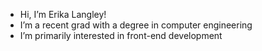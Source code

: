 - Hi, I’m Erika Langley!
- I’m a recent grad with a degree in computer engineering 
- I’m primarily interested in front-end development

<!---
ErikaLangley22/ErikaLangley22 is a ✨ special ✨ repository because its `README.md` (this file) appears on your GitHub profile.
You can click the Preview link to take a look at your changes.
--->
